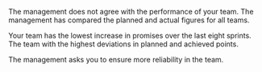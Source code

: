 The management does not agree with the performance of your team. The management has compared the planned and actual figures for all teams.

Your team has the lowest increase in promises over the last eight sprints. The team with the highest deviations in planned and achieved points.

The management asks you to ensure more reliability in the team.
